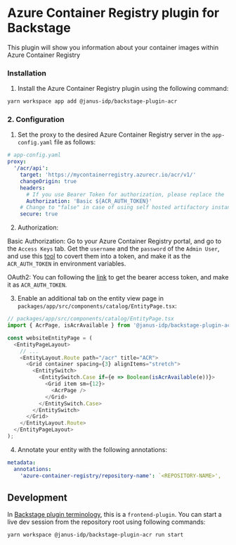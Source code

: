# Azure Container Registry plugin for Backstage

This plugin will show you information about your container images within Azure Container Registry

### Installation

1. Install the Azure Container Registry plugin using the following command:

```bash
yarn workspace app add @janus-idp/backstage-plugin-acr
```

### 2. Configuration

1. Set the proxy to the desired Azure Container Registry server in the `app-config.yaml` file as follows:

```yaml
# app-config.yaml
proxy:
  '/acr/api':
    target: 'https://mycontainerregistry.azurecr.io/acr/v1/'
    changeOrigin: true
    headers:
      # If you use Bearer Token for authorization, please replace the 'Basic' with 'Bearer' in the following line.
      Authorization: 'Basic ${ACR_AUTH_TOKEN}'
    # Change to "false" in case of using self hosted artifactory instance with a self-signed certificate
    secure: true
```

2. Authorization:

Basic Authorization: Go to your Azure Container Registry portal, and go to the `Access Keys` tab. Get the `username` and the `password` of the `Admin User`, and use this [tool](https://www.debugbear.com/basic-auth-header-generator) to covert them into a token, and make it as the `ACR_AUTH_TOKEN` in environment variables.

OAuth2: You can following the [link](https://learn.microsoft.com/en-us/azure/container-registry/container-registry-authentication?tabs=azure-cli) to get the bearer access token, and make it as `ACR_AUTH_TOKEN`.

3. Enable an additional tab on the entity view page in `packages/app/src/components/catalog/EntityPage.tsx`:

```ts
// packages/app/src/components/catalog/EntityPage.tsx
import { AcrPage, isAcrAvailable } from '@janus-idp/backstage-plugin-acr';

const websiteEntityPage = (
  <EntityPageLayout>
    // ...
    <EntityLayout.Route path="/acr" title="ACR">
      <Grid container spacing={3} alignItems="stretch">
        <EntitySwitch>
          <EntitySwitch.Case if={e => Boolean(isAcrAvailable(e))}>
            <Grid item sm={12}>
              <AcrPage />
            </Grid>
          </EntitySwitch.Case>
        </EntitySwitch>
      </Grid>
    </EntityLayout.Route>
  </EntityPageLayout>
);
```

4. Annotate your entity with the following annotations:

```yaml
metadata:
  annotations:
    'azure-container-registry/repository-name': `<REPOSITORY-NAME>',
```

## Development

In [Backstage plugin terminology](https://backstage.io/docs/local-dev/cli-build-system#package-roles), this is a `frontend-plugin`. You can start a live dev session from the repository root using following commands:

```
yarn workspace @janus-idp/backstage-plugin-acr run start
```
